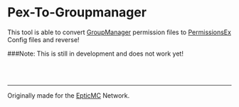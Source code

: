 # Pex-To-Groupmanager
This tool is able to convert <a href="http://wiki.mc-ess.net/wiki/Group_Manager">GroupManager</a> permission files to <a href="https://github.com/PEXPlugins/PermissionsEx/wiki/Commands">PermissionsEx</a> Config files and reverse!

###Note: This is still in development and does not work yet!

<br><br><hr>
<p>Originally made for the <a href="https://epticmc.com">EpticMC</a> Network.</p>
